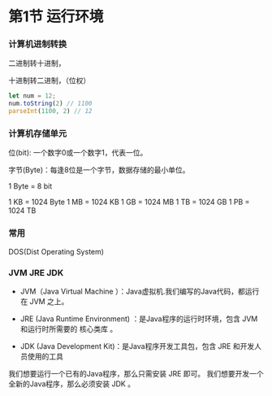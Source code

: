 # 第1节 运行环境

### 计算机进制转换

二进制转十进制，

十进制转二进制，（位权）

```js
let num = 12; 
num.toString(2) // 1100
parseInt(1100, 2) // 12
```

### 计算机存储单元

位(bit): 一个数字0或一个数字1，代表一位。

字节(Byte)：每逢8位是一个字节，数据存储的最小单位。

1 Byte = 8 bit

1 KB = 1024 Byte
1 MB = 1024 KB
1 GB = 1024 MB
1 TB = 1024 GB
1 PB = 1024 TB


### 常用

DOS(Dist Operating System)

### JVM JRE JDK

- JVM（Java Virtual Machine ）：Java虚拟机.我们编写的Java代码，都运行在 JVM 之上。

- JRE (Java Runtime Environment) ：是Java程序的运行时环境，包含 JVM 和运行时所需要的 核心类库 。

- JDK (Java Development Kit)：是Java程序开发工具包，包含 JRE 和开发人员使用的工具

我们想要运行一个已有的Java程序，那么只需安装 JRE 即可。
我们想要开发一个全新的Java程序，那么必须安装 JDK 。